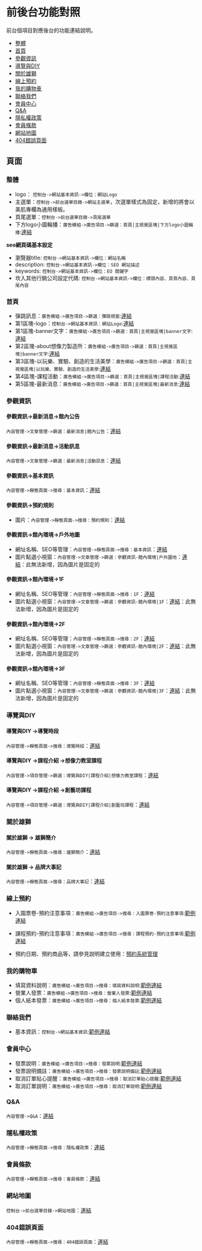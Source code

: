 # 前後台功能對照

前台個項目對應後台的功能連結說明。

* [整體](guide/#整體)
* [首頁](guide/#首頁)
* [參觀資訊](guide/#參觀資訊)
* [導覽與DIY](guide/#導覽與DIY)
* [關於雄獅](guide/#關於雄獅)
* [線上預約](guide/#線上預約)
* [我的購物車](guide/#我的購物車)
* [聯絡我們](guide/#聯絡我們)
* [會員中心](guide/#會員中心)
* [Q&A](guide/#Q&A)
* [隱私權政策](guide/#隱私權政策)
* [會員條款](guide/#會員條款)
* [網站地圖](guide/#網站地圖)
* [404錯誤頁面](guide/#404錯誤頁面)

## 頁面

### 整體

* logo： `控制台->網站基本資訊->欄位：網站Logo`
* 主選單：`控制台->前台選單目錄->網站主選單`，次選單樣式為固定，新增的將會以美肌專欄為通用樣板。
* 頁尾選單：`控制台->前台選單目錄->頁尾選單`
* 下方logo小圖輪播：`廣吿模組->廣告項目->篩選：首頁|主視覺區塊|下方logo小圖輪播`:[連結](guide/http://nice.simbalionartstudio.com/15qdspfk/advertising)

 **seo網頁碼基本設定**

* 瀏覽器title: `控制台->網站基本資訊->欄位：網站名稱`
* description: `控制台->網站基本資訊->欄位：SEO 網站描述`
* keywords: `控制台->網站基本資訊->欄位：EO 關鍵字`
* 坎入其他行銷公司設定代碼: `控制台->網站基本資訊->欄位：標頭內容、頁首內容、頁尾內容`

### 首頁

* 彈跳訊息：`廣吿模組->廣告項目->篩選：彈跳視窗`:[連結](guide/http://nice.simbalionartstudio.com/15qdspfk/advertising?category=3)
* 第1區塊-logo：`控制台->網站基本資訊：網站Logo`:[連結](guide/http://nice.simbalionartstudio.com/15qdspfk/web-data/2Cazt3aYhbZG5Yh3/edit#elf_l1_Lw)
* 第1區塊-banner文字：`廣吿模組->廣告項目->篩選：首頁|主視覺區塊|banner文字`:[連結](guide/http://nice.simbalionartstudio.com/15qdspfk/advertising)
* 第2區塊-about想像力製造所：`廣吿模組->廣告項目->篩選：首頁|主視覺區塊|banner文字`:[連結](guide/http://nice.simbalionartstudio.com/15qdspfk/advertising)
* 第3區塊-以玩樂、實驗、創造的生活美學：`廣吿模組->廣告項目->篩選：首頁|主視覺區塊|以玩樂、實驗、創造的生活美學`:[連結](guide/http://nice.simbalionartstudio.com/15qdspfk/advertising)
* 第4區塊-課程活動：`廣吿模組->廣告項目->篩選：首頁|主視覺區塊|課程活動`:[連結](guide/http://nice.simbalionartstudio.com/15qdspfk/advertising)
* 第5區塊-最新消息：`廣吿模組->廣告項目->篩選：首頁|主視覺區塊|最新消息`:[連結](guide/http://nice.simbalionartstudio.com/15qdspfk/advertising)

### 參觀資訊

#### 參觀資訊->最新消息->館內公告

`內容管理->文章管理->篩選：最新消息|館內公告`：[連結](guide/http://nice.simbalionartstudio.com/15qdspfk/article-news)

#### 參觀資訊->最新消息->活動訊息

`內容管理->文章管理->篩選：最新消息|活動訊息`：[連結](guide/http://nice.simbalionartstudio.com/15qdspfk/article-news)


#### 參觀資訊->基本資訊

`內容管理->靜態頁面->搜尋：基本資訊`：[連結](guide/http://nice.simbalionartstudio.com/15qdspfk/article-page/aBAZt19yh4ZG8SSf/edit#elf_l1_Lw)

#### 參觀資訊->預約規則

* 圖片：`內容管理->靜態頁面->搜尋：預約規則`：[連結](guide/http://nice.simbalionartstudio.com/15qdspfk/article-page/df9zTc4yHcZgCSs0/edit#elf_l1_Lw)

#### 參觀資訊->館內環境->戶外地圖

* 網址名稱、SEO等管理：`內容管理->靜態頁面->搜尋：基本資訊`：[連結](guide/http://nice.simbalionartstudio.com/15qdspfk/article-page/8EdZT41Yh2zGaSs4/edit#elf_l1_Lw)
* 圖片點選小視窗：`內容管理->文章管理->篩選：參觀資訊-館內環境|戶外園地`：[連結](guide/http://nice.simbalionartstudio.com/15qdspfk/article-news)：此無法新增，因為圖片是固定的


#### 參觀資訊->館內環境->1F

* 網址名稱、SEO等管理：`內容管理->靜態頁面->搜尋：1F`：[連結](guide/http://nice.simbalionartstudio.com/15qdspfk/article-page/773ZT65yH0ZGbsSf/edit#elf_l1_Lw)
* 圖片點選小視窗：`內容管理->文章管理->篩選：參觀資訊-館內環境|1F`：[連結](guide/http://nice.simbalionartstudio.com/15qdspfk/article-news)：此無法新增，因為圖片是固定的


#### 參觀資訊->館內環境->2F

* 網址名稱、SEO等管理：`內容管理->靜態頁面->搜尋：2F`：[連結](guide/http://nice.simbalionartstudio.com/15qdspfk/article-page/12CztE4yhfzG7SS0/edit#elf_l1_Lw)
* 圖片點選小視窗：`內容管理->文章管理->篩選：參觀資訊-館內環境|2F`：[連結](guide/http://nice.simbalionartstudio.com/15qdspfk/article-news)：此無法新增，因為圖片是固定的

#### 參觀資訊->館內環境->3F

* 網址名稱、SEO等管理：`內容管理->靜態頁面->搜尋：3F`：[連結](guide/http://nice.simbalionartstudio.com/15qdspfk/article-page/f61zT52yhBZg2SSA/edit#elf_l1_Lw)
* 圖片點選小視窗：`內容管理->文章管理->篩選：參觀資訊-館內環境|3F`：[連結](guide/http://nice.simbalionartstudio.com/15qdspfk/article-news)：此無法新增，因為圖片是固定的

### 導覽與DIY

#### 導覽與DIY ->導覽時段

`內容管理->靜態頁面->搜尋：導覽時段`：[連結](guide/http://nice.simbalionartstudio.com/15qdspfk/article-page/421ZT0Cyh9ZgBsSb/edit#elf_l1_Lw)

#### 導覽與DIY ->課程介紹 ->想像力教室課程

`內容管理->項目管理->篩選：導覽與DIY|課程介紹|想像力教室課程`：[連結](guide/http://nice.simbalionartstudio.com/15qdspfk/article-element)

#### 導覽與DIY ->課程介紹 ->創藝坊課程

`內容管理->項目管理->篩選：導覽與DIY|課程介紹|創藝坊課程`：[連結](guide/http://nice.simbalionartstudio.com/15qdspfk/article-element)

### 關於雄獅

#### 關於雄獅 -> 雄獅簡介

`內容管理->靜態頁面->搜尋：雄獅簡介`：[連結](guide/http://nice.simbalionartstudio.com/15qdspfk/article-page/A9eZtb4yHdZG5ss8/edit#elf_l1_Lw)


#### 關於雄獅 -> 品牌大事記

`內容管理->靜態頁面->搜尋：品牌大事記`：[連結](guide/http://nice.simbalionartstudio.com/15qdspfk/article-page/5c5ztA2yh9ZGaSs3/edit#elf_l1_Lw)

### 線上預約


* 入園票卷-預約注意事項：`廣吿模組->廣告項目->搜尋：入園票卷-預約注意事項`:[範例連結](guide/http://nice.simbalionartstudio.com/15qdspfk/advertising)
* 課程預約-預約注意事項：`廣吿模組->廣告項目->搜尋：課程預約-預約注意事項`:[範例連結](guide/http://nice.simbalionartstudio.com/15qdspfk/advertising)

* 預約日期、預約商品等，請參見說明建立使用：[預約系統管理](guide/default#預約系統管理)

### 我的購物車

* 填寫資料說明：`廣吿模組->廣告項目->搜尋：填寫資料說明`:[範例連結](guide/http://nice.simbalionartstudio.com/15qdspfk/advertising)
* 營業人發票：`廣吿模組->廣告項目->搜尋：營業人發票`:[範例連結](guide/http://nice.simbalionartstudio.com/15qdspfk/advertising)
* 個人紙本發票：`廣吿模組->廣告項目->搜尋：個人紙本發票`:[範例連結](guide/http://nice.simbalionartstudio.com/15qdspfk/advertising)

### 聯絡我們

* 基本資訊：`控制台->網站基本資訊`:[範例連結](guide/http://nice.simbalionartstudio.com/15qdspfk/web-data/2Cazt3aYhbZG5Yh3/edit#elf_l1_Lw)

### 會員中心


* 發票說明：`廣吿模組->廣告項目->搜尋：發票說明`:[範例連結](guide/http://nice.simbalionartstudio.com/15qdspfk/advertising)
* 發票說明備註：`廣吿模組->廣告項目->搜尋：發票說明備註`:[範例連結](guide/http://nice.simbalionartstudio.com/15qdspfk/advertising)
* 取消訂單貼心提醒：`廣吿模組->廣告項目->搜尋：取消訂單貼心提醒`:[範例連結](guide/http://nice.simbalionartstudio.com/15qdspfk/advertising)
* 取消訂單說明：`廣吿模組->廣告項目->搜尋：取消訂單說明`:[範例連結](guide/http://nice.simbalionartstudio.com/15qdspfk/advertising)

### Q&A

`內容管理->Q&A`：[連結](guide/http://nice.simbalionartstudio.com/15qdspfk/article-faq)


### 隱私權政策

`內容管理->靜態頁面->搜尋：隱私權政策`：[連結](guide/http://nice.simbalionartstudio.com/15qdspfk/article-page/80Bzt82Yh8zGASSA/edit)

### 會員條款

`內容管理->靜態頁面->搜尋：會員條款`：[連結](guide/http://nice.simbalionartstudio.com/15qdspfk/article-page/63bzT82YH8Zg9SS1/edit#elf_l1_Lw)


### 網站地圖

`控制台->前台選單目錄->網站地圖`：[連結](guide/http://nice.simbalionartstudio.com/15qdspfk/web-menu?parent=10czTb9yH8zgeSn4)

### 404錯誤頁面

`內容管理->靜態頁面->搜尋：404錯誤頁面`：[連結](guide/http://nice.simbalionartstudio.com/15qdspfk/article-page/82CzTfcyH7ZG5sse/edit#elf_l1_Lw)

